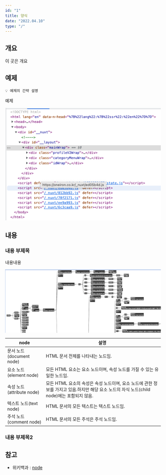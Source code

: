 ```yaml
---
id: "1"
title: 양식
date: "2022.04.10"
type: "/"
---
```


## 개요
이 곳은 개요


## 예제
```
💡 예제의 간략 설명
```
예제 

<p align="center"><img src='https://github.com/one-iron/oneiron_blog_v2/blob/main/assets/content/index_2_01.png?raw=true'></p>


## 내용

### 내용 부제목

내용내용

<p align="center"><img src='https://github.com/one-iron/oneiron_blog_v2/blob/main/assets/content/index_2_02.png?raw=true'></p>


|node|설명|
|------|---|
|문서 노드(document node)|HTML 문서 전체를 나타내는 노드임.|
|요소 노드(element node)|모든 HTML 요소는 요소 노드이며, 속성 노드를 가질 수 있는 유일한 노드임.|
|속성 노드(attribute node)|모든 HTML 요소의 속성은 속성 노드이며, 요소 노드에 관한 정보를 가지고 있음.하지만 해당 요소 노드의 자식 노드(child node)에는 포함되지 않음.|
|텍스트 노드(text node)|HTML 문서의 모든 텍스트는 텍스트 노드임.|
|주석 노드(comment node)|HTML 문서의 모든 주석은 주석 노드임.|

### 내용 부제목2

## 참고
- 위키백과 : [node](https://ko.wikipedia.org/wiki/%EB%85%B8%EB%93%9C_(%EC%BB%B4%ED%93%A8%ED%84%B0_%EA%B3%BC%ED%95%99))